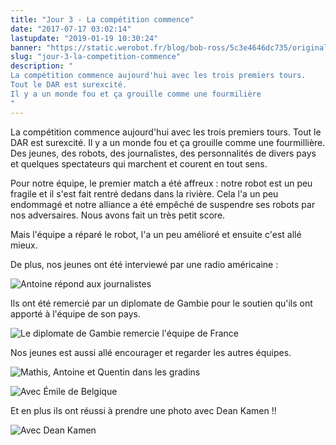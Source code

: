 ```yaml
---
title: "Jour 3 - La compétition commence"
date: "2017-07-17 03:02:14"
lastupdate: "2019-01-19 10:30:24"
banner: "https://static.werobot.fr/blog/bob-ross/5c3e4646dc735/original.jpg"
slug: "jour-3-la-competition-commence"
description: " 
La compétition commence aujourd'hui avec les trois premiers tours.
Tout le DAR est surexcité.
Il y a un monde fou et ça grouille comme une fourmilière
"
---
```

La compétition commence aujourd'hui avec les trois premiers tours.
Tout le DAR est surexcité.
Il y a un monde fou et ça grouille comme une fourmillière.
Des jeunes, des robots, des journalistes, des personnalités de divers pays et quelques spectateurs qui marchent et courent en tout sens.

Pour notre équipe, le premier match a été affreux : notre robot est un peu fragile et il s'est fait rentré dedans dans la rivière. Cela l'a un peu endommagé et notre alliance a été empêché de suspendre ses robots par nos adversaires.
Nous avons fait un très petit score.

Mais l'équipe a réparé le robot, l'a un peu amélioré et ensuite c'est allé mieux.

De plus, nos jeunes ont été interviewé par une radio américaine :

![Antoine répond aux journalistes](https://static.werobot.fr/blog/bob-ross/5c3e4646dc735/50.jpg "Antoine répond aux journalistes")

Ils ont été remercié par un diplomate de Gambie pour le soutien qu'ils ont apporté à l'équipe de son pays.

![Le diplomate de Gambie remercie l'équipe de France](https://static.werobot.fr/blog/bob-ross/5c3e4647815e5/50.jpg "Le diplomate de Gambie remercie l'équipe de France")

Nos jeunes est aussi allé encourager et regarder les autres équipes.

![Mathis, Antoine et Quentin dans les gradins](https://static.werobot.fr/blog/bob-ross/5c3e4648150f3/50.jpg "Mathis, Antoine et Quentin dans les gradins")

![Avec Émile de Belgique](https://static.werobot.fr/blog/bob-ross/5c3e4648aa802/50.jpg "Avec Émile de Belgique")

Et en plus ils ont réussi à prendre une photo avec Dean Kamen !!

![Avec Dean Kamen](https://static.werobot.fr/blog/bob-ross/5c3e46494e323/50.jpg "Avec Dean Kamen")
    